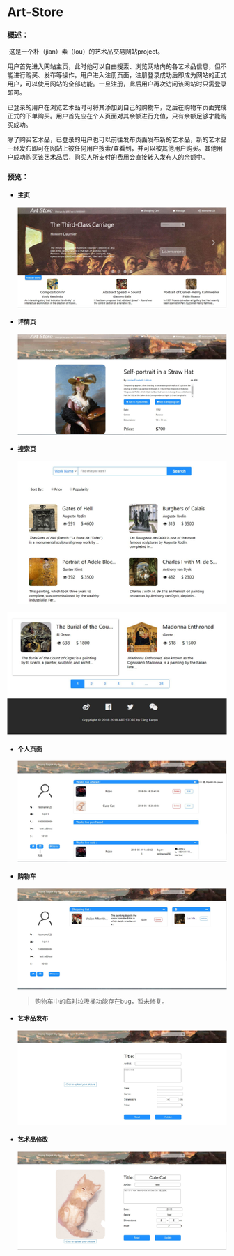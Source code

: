 # Art-Store
### 概述：

​	这是一个朴（jian）素（lou）的艺术品交易网站project。

​	用户首先进入网站主页，此时他可以自由搜索、浏览网站内的各艺术品信息，但不能进行购买、发布等操作。用户进入注册页面，注册登录成功后即成为网站的正式用户，可以使用网站的全部功能。一旦注册，此后用户再次访问该网站时只需登录即可。

​	已登录的用户在浏览艺术品时可将其添加到自己的购物车，之后在购物车页面完成正式的下单购买。用户首先应在个人页面对其余额进行充值，只有余额足够才能购买成功。

​	除了购买艺术品，已登录的用户也可以前往发布页面发布新的艺术品，新的艺术品一经发布即可在网站上被任何用户搜索/查看到，并可以被其他用户购买。其他用户成功购买该艺术品后，购买人所支付的费用会直接转入发布人的余额中。

### 预览：

* #### 主页

  <img alt="index" src="screenshots/index.jpg">



* #### 详情页

  <img alt="details" src="screenshots/work page.jpg">



* #### 搜索页

  <img alt="search" src="screenshots/search1.jpg">

<img alt="search" src="screenshots/search2.jpg">



* #### 个人页面

  <img alt="search" src="screenshots/account page.jpg">

  

* #### 购物车

  <img alt="search" src="screenshots/shopping cart.jpg">

  > 购物车中的临时垃圾桶功能存在bug，暂未修复。

* #### 艺术品发布

  <img alt="search" src="screenshots/publish page.jpg">

  

* #### 艺术品修改

  <img alt="search" src="screenshots/update page.jpg">